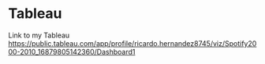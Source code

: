 # Tableau
Link to my Tableau
https://public.tableau.com/app/profile/ricardo.hernandez8745/viz/Spotify2000-2010_16879805142360/Dashboard1

